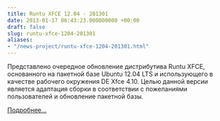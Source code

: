 ```yaml
---
title: Runtu XFCE 12.04 - 201301
date: 2013-01-17 06:43:23.000000000 +00:00
draft: false
slug: runtu-xfce-1204-201301
aliases:
- "/news-project/runtu-xfce-1204-201301.html"
---
```


Представлено очередное обновление дистрибутива Runtu XFCE, основанного на пакетной базе Ubuntu 12.04 LTS и использующего в качестве рабочего окружения DE Xfce 4.10. Целью данной версии является адаптация сборки в соответствии с пожеланиями пользователей и обновление пакетной базы.

[Подробнее...](http://forum.runtu.org/index.php/topic,3533.0.html "Подробнее...")

